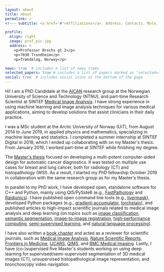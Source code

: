 ```yaml
---
layout: about
title: about
permalink: /
<!--- subtitle: <a href='#'>Affiliations</a>. Address. Contacts. Moto. Etc. --->

profile:
  align: right
  image: prof_pic.jpg
  address: >
    <p>Professor Brochs gt 2</p>
    <p>7030 Trondheim</p>
    <p>Trøndelag, Norway</p>

news: true  # includes a list of news items
selected_papers: true # includes a list of papers marked as "selected={true}"
social: true  # includes social icons at the bottom of the page
---
```


Hi! I am a PhD Candidate at the [AICAN](https://www.ntnu.edu/ikom/aican#/view/about) research group
at the Norwegian University of Science and Technology (NTNU), and part-time Research Scientist at SINTEF 
[Medical Image Analysis](https://www.sintef.no/en/expertise/sintef-technology-and-society/medical-technology/). 
I have strong experience in using machine learning and image analysis techniques for various medical applications,
aiming to develop solutions that assist clinicians in their daily practice.

I was a MSc student at the Arctic University of Norway (UiT), from August 2014 to June 2019,
in applied physics and mathematics, specializing in machine learning and statistics. I completed
a summer internship at SINTEF Digital in 2018, which I ended up collaborating with on my Master's
thesis. From January 2019, I worked part-time at SINTEF while finishing my degree.

The [Master's thesis](https://munin.uit.no/handle/10037/19673?locale-attribute=en) focused on
developing a multi-potent computer-aided design for automatic cancer diagnostics. It was tested
on multiple use cases for breast and lung cancer, both for radiology (CT) and histopathology (WSI).
As a result, I started my PhD fellowship October 2019 in collaboration with the same research group as for
my Master's thesis.

In parallel to my PhD work, I have developed open, standalone software for C++ and Python, mainly
using Qt5/PySide6 (e.g., [FastPathology](https://github.com/AICAN-Research/FAST-Pathology) and
[Raidionics](https://raidionics.github.io/)). I have published open command line tools
(e.g., [livermask](https://github.com/andreped/livermask)), developed Python packages (e.g.,
[gradient-accumulator](https://pypi.org/project/gradient-accumulator/0.2.2/),
[torchstain](https://github.com/EIDOSLAB/torchstain)),
and published articles to high-impact scientific journals related to medical image analysis and
deep learning (on topics such as
[image classification](https://www.frontiersin.org/articles/10.3389/fmed.2022.971873/full),
[semantic segmentation](https://www.frontiersin.org/articles/10.3389/fradi.2021.711514/full),
[image-to-image registration](https://journals.plos.org/plosone/article?id=10.1371/journal.pone.0282110),
[high-performance computing](https://ieeexplore.ieee.org/document/9399433),
[semi-supervised learning](https://journals.plos.org/plosone/article?id=10.1371/journal.pone.0266147),
and [natural language processing](https://ieeexplore.ieee.org/abstract/document/9669410)).

I have also written a [book chapter](https://link.springer.com/chapter/10.1007/978-3-030-98950-7_21)
and acted as a reviewer for scientific journals, such as 
[Medical Image Analysis](https://www.sciencedirect.com/journal/medical-image-analysis),
[Nature Scientific Reports](https://www.nature.com/srep/),
[Frontiers in Medicine](https://www.frontiersin.org/journals/medicine),
[IJCARS](https://www.springer.com/journal/11548),
[QIMS](https://qims.amegroups.com/), and
[BMC Medical Imaging](https://bmcmedimaging.biomedcentral.com).
Lastly, I have (co-)supervised five Master's students working on using deep learning for supervised/semi-supervised segmentation of
3D medical images (CT), unsupervised histopathological image representation, and bronchoscopy video navigation.
